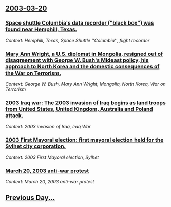 ## [2003-03-20](/news/2003/03/20/index.md)

### [ Space shuttle Columbia's data recorder ("black box") was found near Hemphill, Texas.](/news/2003/03/20/space-shuttle-columbia-s-data-recorder-black-box-was-found-near-hemphill-texas.md)
_Context: Hemphill, Texas, Space Shuttle ''Columbia'', flight recorder_

### [ Mary Ann Wright, a U.S. diplomat in Mongolia, resigned out of disagreement with George W. Bush's Mideast policy, his approach to North Korea and the domestic consequences of the War on Terrorism.](/news/2003/03/20/mary-ann-wright-a-u-s-diplomat-in-mongolia-resigned-out-of-disagreement-with-george-w-bush-s-mideast-policy-his-approach-to-north-kore.md)
_Context: George W. Bush, Mary Ann Wright, Mongolia, North Korea, War on Terrorism_

### [ 2003 Iraq war: The 2003 invasion of Iraq begins as land troops from United States, United Kingdom, Australia and Poland attack.](/news/2003/03/20/2003-iraq-war-the-2003-invasion-of-iraq-begins-as-land-troops-from-united-states-united-kingdom-australia-and-poland-attack.md)
_Context: 2003 invasion of Iraq, Iraq War_

### [ 2003 First Mayoral election: first mayoral election held for the Sylhet city corporation.](/news/2003/03/20/2003-first-mayoral-election-first-mayoral-election-held-for-the-sylhet-city-corporation.md)
_Context: 2003 First Mayoral election, Sylhet_

### [ March 20, 2003 anti-war protest](/news/2003/03/20/march-20-2003-anti-war-protest.md)
_Context: March 20, 2003 anti-war protest_

## [Previous Day...](/news/2003/03/19/index.md)

